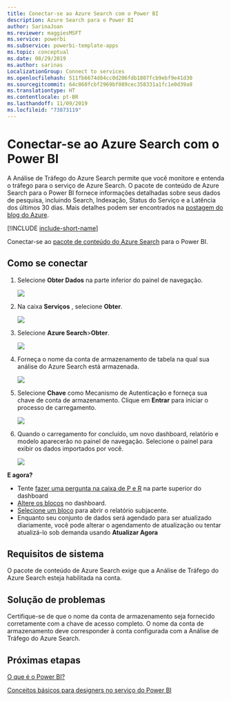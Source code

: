 ```yaml
---
title: Conectar-se ao Azure Search com o Power BI
description: Azure Search para o Power BI
author: SarinaJoan
ms.reviewer: maggiesMSFT
ms.service: powerbi
ms.subservice: powerbi-template-apps
ms.topic: conceptual
ms.date: 08/29/2019
ms.author: sarinas
LocalizationGroup: Connect to services
ms.openlocfilehash: 511fb6674d84cc0d206fdb1807fcb9ebf9e41d30
ms.sourcegitcommit: 64c860fcbf2969bf089cec358331a1fc1e0d39a8
ms.translationtype: HT
ms.contentlocale: pt-BR
ms.lasthandoff: 11/09/2019
ms.locfileid: "73873119"
---
```

# <a name="connect-to-azure-search-with-power-bi"></a>Conectar-se ao Azure Search com o Power BI
A Análise de Tráfego do Azure Search permite que você monitore e entenda o tráfego para o serviço de Azure Search. O pacote de conteúdo de Azure Search para o Power BI fornece informações detalhadas sobre seus dados de pesquisa, incluindo Search, Indexação, Status do Serviço e a Latência dos últimos 30 dias. Mais detalhes podem ser encontrados na [postagem do blog do Azure](https://azure.microsoft.com/blog/analyzing-your-azure-search-traffic/).

[!INCLUDE [include-short-name](./includes/service-deprecate-content-packs.md)]

Conectar-se ao [pacote de conteúdo do Azure Search](https://app.powerbi.com/getdata/services/azure-search) para o Power BI.

## <a name="how-to-connect"></a>Como se conectar
1. Selecione **Obter Dados** na parte inferior do painel de navegação.
   
   ![](media/service-connect-to-azure-search/pbi_getdata.png) 
2. Na caixa **Serviços** , selecione **Obter**.
   
   ![](media/service-connect-to-azure-search/pbi_getservices.png) 
3. Selecione **Azure Search**\>**Obter**.
   
   ![](media/service-connect-to-azure-search/azuresearch.png)
4. Forneça o nome da conta de armazenamento de tabela na qual sua análise do Azure Search está armazenada.
   
   ![](media/service-connect-to-azure-search/params.png)
5. Selecione **Chave** como Mecanismo de Autenticação e forneça sua chave de conta de armazenamento. Clique em **Entrar** para iniciar o processo de carregamento.
   
   ![](media/service-connect-to-azure-search/creds.png)
6. Quando o carregamento for concluído, um novo dashboard, relatório e modelo aparecerão no painel de navegação. Selecione o painel para exibir os dados importados por você.
   
    ![](media/service-connect-to-azure-search/dashboard2.png)

**E agora?**

* Tente [fazer uma pergunta na caixa de P e R](consumer/end-user-q-and-a.md) na parte superior do dashboard
* [Altere os blocos](service-dashboard-edit-tile.md) no dashboard.
* [Selecione um bloco](consumer/end-user-tiles.md) para abrir o relatório subjacente.
* Enquanto seu conjunto de dados será agendado para ser atualizado diariamente, você pode alterar o agendamento de atualização ou tentar atualizá-lo sob demanda usando **Atualizar Agora**

## <a name="system-requirements"></a>Requisitos de sistema
O pacote de conteúdo de Azure Search exige que a Análise de Tráfego do Azure Search esteja habilitada na conta.

## <a name="troubleshooting"></a>Solução de problemas
Certifique-se de que o nome da conta de armazenamento seja fornecido corretamente com a chave de acesso completo. O nome da conta de armazenamento deve corresponder à conta configurada com a Análise de Tráfego do Azure Search.

## <a name="next-steps"></a>Próximas etapas
[O que é o Power BI?](fundamentals/power-bi-overview.md)

[Conceitos básicos para designers no serviço do Power BI](service-basic-concepts.md)

